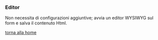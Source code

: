### Editor
Non necessita di configurazioni aggiuntive; avvia un editor WYSIWYG sul form
e salva il contenuto Html.


[torna alla home](../../index.md)
